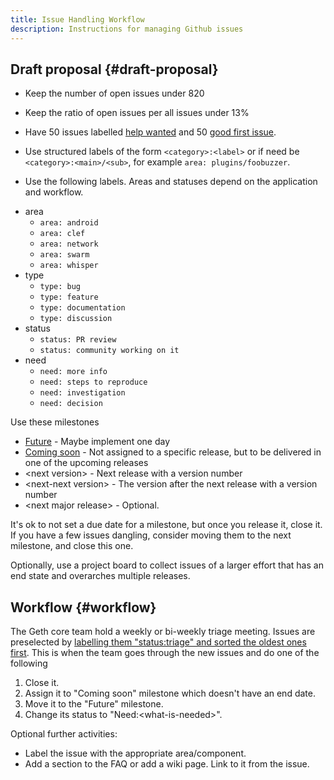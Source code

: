 ```yaml
---
title: Issue Handling Workflow
description: Instructions for managing Github issues
---
```


## Draft proposal {#draft-proposal}

- Keep the number of open issues under 820

- Keep the ratio of open issues per all issues under 13%

- Have 50 issues labelled [help wanted](https://github.com/ethereum/go-ethereum/labels/help%20wanted) and 50 [good first issue](https://github.com/ethereum/go-ethereum/labels/good%20first%20issue).

- Use structured labels of the form `<category>:<label>` or if need be `<category>:<main>/<sub>`, for example `area: plugins/foobuzzer`.

- Use the following labels. Areas and statuses depend on the application and workflow.

* area
  - `area: android`
  - `area: clef`
  - `area: network`
  - `area: swarm`
  - `area: whisper`
* type
  - `type: bug`
  - `type: feature`
  - `type: documentation`
  - `type: discussion`
* status
  - `status: PR review`
  - `status: community working on it`
* need
  - `need: more info`
  - `need: steps to reproduce`
  - `need: investigation`
  - `need: decision`

Use these milestones

- [Future](https://github.com/ethereum/go-ethereum/milestone/80) - Maybe implement one day
- [Coming soon](https://github.com/ethereum/go-ethereum/milestone/81) - Not assigned to a specific release, but to be delivered in one of the upcoming releases
- \<next version\> - Next release with a version number
- \<next-next version\> - The version after the next release with a version number
- \<next major release\> - Optional.

It's ok to not set a due date for a milestone, but once you release it, close it. If you have a few issues dangling, consider moving them to the next milestone, and close this one.

Optionally, use a project board to collect issues of a larger effort that has an end state and overarches multiple releases.

## Workflow {#workflow}

The Geth core team hold a weekly or bi-weekly triage meeting. Issues are preselected by [labelling them "status:triage" and sorted the oldest ones first](https://github.com/ethereum/go-ethereum/issues?q=is%3Aopen+is%3Aissue+label%3Astatus%3Atriage+sort%3Acreated-asc). This is when the team goes through the new issues and do one of the following

1. Close it.
2. Assign it to "Coming soon" milestone which doesn't have an end date.
3. Move it to the "Future" milestone.
4. Change its status to "Need:\<what-is-needed\>".

Optional further activities:

- Label the issue with the appropriate area/component.
- Add a section to the FAQ or add a wiki page. Link to it from the issue.
